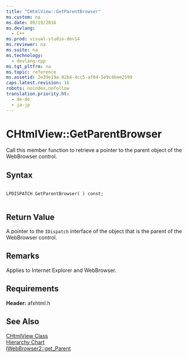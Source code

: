 ```yaml
---
title: "CHtmlView::GetParentBrowser"
ms.custom: na
ms.date: 09/19/2016
ms.devlang: 
  - C++
ms.prod: visual-studio-dev14
ms.reviewer: na
ms.suite: na
ms.technology: 
  - devlang-cpp
ms.tgt_pltfrm: na
ms.topic: reference
ms.assetid: 2e39e19a-92b4-4cc5-af04-5e9c4bee2599
caps.latest.revision: 16
robots: noindex,nofollow
translation.priority.ht: 
  - de-de
  - ja-jp
---
```

# CHtmlView::GetParentBrowser
Call this member function to retrieve a pointer to the parent object of the WebBrowser control.  
  
## Syntax  
  
```  
  
LPDISPATCH GetParentBrowser( ) const;  
  
```  
  
## Return Value  
 A pointer to the `IDispatch` interface of the object that is the parent of the WebBrowser control.  
  
## Remarks  
 Applies to Internet Explorer and WebBrowser.  
  
## Requirements  
 **Header:** afxhtml.h  
  
## See Also  
 [CHtmlView Class](../vs140/CHtmlView-Class.md)   
 [Hierarchy Chart](../vs140/Hierarchy-Chart.md)   
 [IWebBrowser2::get_Parent](https://msdn.microsoft.com/en-us/library/aa752136.aspx)